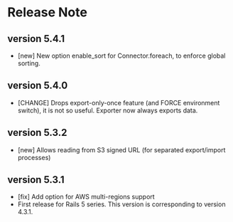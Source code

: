 # Release Note

## version 5.4.1

- [new] New option enable_sort for Connector.foreach, to enforce global sorting.

## version 5.4.0

- [CHANGE] Drops export-only-once feature (and FORCE environment switch), it is not so useful.
  Exporter now always exports data.

## version 5.3.2

- [new] Allows reading from S3 signed URL (for separated export/import processes)

## version 5.3.1

- [fix] Add option for AWS multi-regions support
- First release for Rails 5 series.  This version is corresponding to version 4.3.1.
